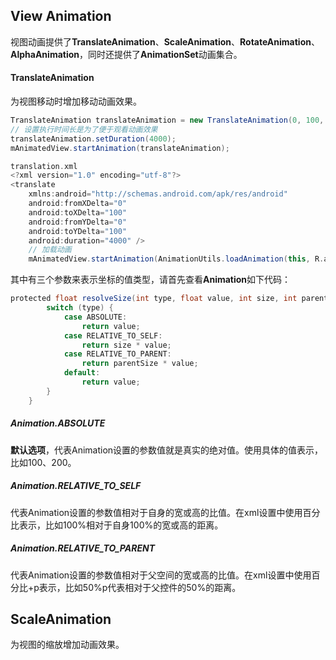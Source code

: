 ## View Animation
视图动画提供了**TranslateAnimation**、**ScaleAnimation**、**RotateAnimation**、**AlphaAnimation**，同时还提供了**AnimationSet**动画集合。

#### TranslateAnimation
为视图移动时增加移动动画效果。
```gradle
TranslateAnimation translateAnimation = new TranslateAnimation(0, 100, 0, 100);
// 设置执行时间长是为了便于观看动画效果
translateAnimation.setDuration(4000);
mAnimatedView.startAnimation(translateAnimation);
```

``` gradle
translation.xml
<?xml version="1.0" encoding="utf-8"?>
<translate
    xmlns:android="http://schemas.android.com/apk/res/android"
    android:fromXDelta="0"
    android:toXDelta="100"
    android:fromYDelta="0"
    android:toYDelta="100"
    android:duration="4000" />
    // 加载动画
    mAnimatedView.startAnimation(AnimationUtils.loadAnimation(this, R.anim.translation));
```
其中有三个参数来表示坐标的值类型，请首先查看**Animation**如下代码：
```gradle
protected float resolveSize(int type, float value, int size, int parentSize) {
        switch (type) {
            case ABSOLUTE:
                return value;
            case RELATIVE_TO_SELF:
                return size * value;
            case RELATIVE_TO_PARENT:
                return parentSize * value;
            default:
                return value;
        }
    }
```
##### Animation.ABSOLUTE
**默认选项**，代表Animation设置的参数值就是真实的绝对值。使用具体的值表示，比如100、200。
##### Animation.RELATIVE_TO_SELF
代表Animation设置的参数值相对于自身的宽或高的比值。在xml设置中使用百分比表示，比如100%相对于自身100%的宽或高的距离。
##### Animation.RELATIVE_TO_PARENT
代表Animation设置的参数值相对于父空间的宽或高的比值。在xml设置中使用百分比+p表示，比如50%p代表相对于父控件的50%的距离。
## ScaleAnimation
为视图的缩放增加动画效果。

























































